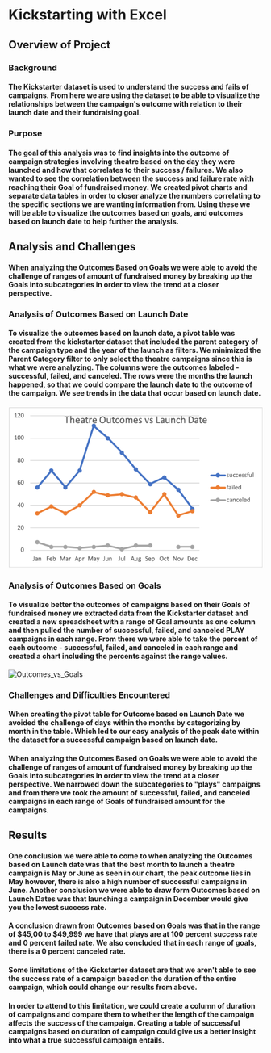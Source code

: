# Kickstarting with Excel

## Overview of Project

### Background

#### The Kickstarter dataset is used to understand the success and fails of campaigns. From here we are using the dataset to be able to visualize the relationships between the campaign's outcome with relation to their launch date and their fundraising goal. 

### Purpose

#### The goal of this analysis was to find insights into the outcome of campaign strategies involving theatre based on the day they were launched and how that correlates to their success / failures. We also wanted to see the correlation between the success and failure rate with reaching their Goal of  fundraised money. We created pivot charts and separate data tables in order to closer analyze the numbers correlating to the specific sections we are wanting information from. Using these we will be able to visualize the outcomes based on goals, and outcomes based on launch date to help further the analysis. 

## Analysis and Challenges

#### When analyzing the Outcomes Based on Goals we were able to avoid the challenge of ranges of amount of fundraised money by breaking up the Goals into subcategories in order to view the trend at a closer perspective. 




### Analysis of Outcomes Based on Launch Date

#### To visualize the outcomes based on launch date, a pivot table was created from the kickstarter dataset that included the parent category of the campaign type and the year of the launch as filters. We minimized the Parent Category filter to only select the theatre campaigns since this is what we were analyzing. The columns were the outcomes labeled - successful, failed, and canceled. The rows were the months the launch happened, so that we could compare the launch date to the outcome of the campaign. We see trends in the data that occur based on launch date. 
![Outcome_vs_LaunchDate](Resources/Theatre_Outcomes_vs_Launch.png)

### Analysis of Outcomes Based on Goals
#### To visualize better the outcomes of campaigns based on their Goals of fundraised money we extracted data from the Kickstarter dataset and created a new spreadsheet with a range of Goal amounts as one column and then pulled the number of successful,  failed, and canceled PLAY campaigns in each range. From there we were able to take the percent of each outcome - successful, failed, and canceled in each range and created a chart including the percents against the range values. 
![Outcomes_vs_Goals](Resources/Outcomes_vs_Goals.png)



### Challenges and Difficulties Encountered

#### When creating the pivot table for Outcome based on Launch Date we avoided the challenge of days within the months by categorizing by month in the table. Which led to our easy analysis of the peak date within the dataset for a successful campaign based on launch date.

#### When analyzing the Outcomes Based on Goals we were able to avoid the challenge of ranges of amount of fundraised money by breaking up the Goals into subcategories in order to view the trend at a closer perspective. We narrowed down the subcategories to "plays" campaigns and from there we took the amount of successful, failed, and canceled campaigns in each range of Goals of fundraised amount for the campaigns.

## Results

#### One conclusion we were able to come to when analyzing the Outcomes based on Launch date was that the best month to launch a theatre campaign is May or June as seen in our chart, the peak outcome lies in May however, there is also a high number of successful campaigns in June. Another conclusion we were able to draw form Outcomes based on Launch Dates was that launching a campaign in December would give you the lowest success rate. 

#### A conclusion drawn from Outcomes based on Goals was that in the range of $45,00 to $49,999 we have that plays are at 100 percent success rate and 0 percent failed rate. We also concluded that in each range of goals, there is a 0 percent canceled rate. 

#### Some limitations of the Kickstarter dataset are that we aren't able to see the success rate of a campaign based on the duration of the entire campaign, which could change our results from above. 

#### In order to attend to this limitation, we could create a column of duration of campaigns and compare them to whether the length of the campaign affects the success of the campaign. Creating a table of successful campaigns based on duration of campaign could give us a better insight into what a true successful campaign entails. 


